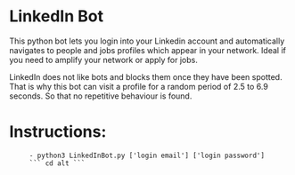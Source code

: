 # LinkedIn Bot

This python bot lets you login into your Linkedin account and automatically navigates to people and jobs profiles which appear in your network.
Ideal if you need to amplify your network or apply for jobs.


LinkedIn does not like bots and blocks them once they have been spotted.
That is why this bot can visit a profile for a random period of 2.5 to 6.9 seconds. So that no repetitive behaviour is found.

# Instructions:

         - python3 LinkedInBot.py ['login email'] ['login password']
         ``` cd alt ```
